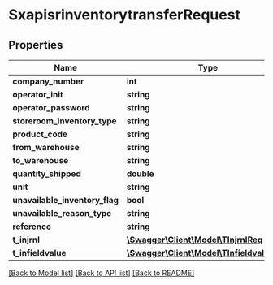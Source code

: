 # SxapisrinventorytransferRequest

## Properties
Name | Type | Description | Notes
------------ | ------------- | ------------- | -------------
**company_number** | **int** |  | [optional] 
**operator_init** | **string** |  | [optional] 
**operator_password** | **string** |  | [optional] 
**storeroom_inventory_type** | **string** |  | [optional] 
**product_code** | **string** |  | [optional] 
**from_warehouse** | **string** |  | [optional] 
**to_warehouse** | **string** |  | [optional] 
**quantity_shipped** | **double** |  | [optional] 
**unit** | **string** |  | [optional] 
**unavailable_inventory_flag** | **bool** |  | [optional] 
**unavailable_reason_type** | **string** |  | [optional] 
**reference** | **string** |  | [optional] 
**t_injrnl** | [**\Swagger\Client\Model\TInjrnlReq**](TInjrnlReq.md) |  | [optional] 
**t_infieldvalue** | [**\Swagger\Client\Model\TInfieldvalueReq**](TInfieldvalueReq.md) |  | [optional] 

[[Back to Model list]](../README.md#documentation-for-models) [[Back to API list]](../README.md#documentation-for-api-endpoints) [[Back to README]](../README.md)


